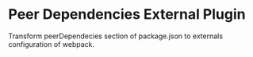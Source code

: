 # Peer Dependencies External Plugin
Transform peerDependecies section of package.json to externals configuration of webpack.